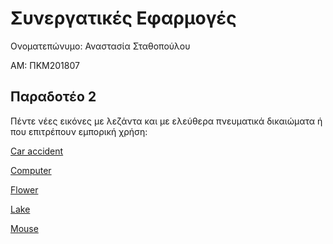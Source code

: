 # Συνεργατικές Εφαρμογές

Ονοματεπώνυμο: Αναστασία Σταθοπούλου

ΑΜ: ΠΚΜ201807

## Παραδοτέο 2  

Πέντε νέες εικόνες με λεζάντα και με ελεύθερα πνευματικά δικαιώματα ή που επιτρέπουν εμπορική χρήση:

[Car accident](https://github.com/c18stat/gr/blob/gh-pages/_gallery/car%20crash.md)

[Computer](https://github.com/c18stat/gr/blob/gh-pages/_gallery/computer.md)

[Flower](https://github.com/c18stat/gr/blob/gh-pages/_gallery/flower.md)

[Lake](https://github.com/c18stat/gr/blob/gh-pages/_gallery/lake.md)

[Mouse](https://github.com/c18stat/gr/blob/gh-pages/_gallery/mouse.md)
